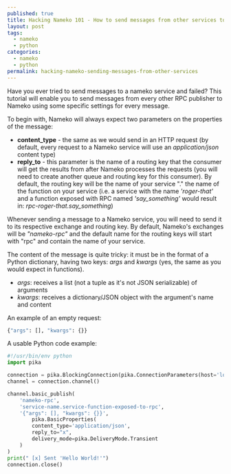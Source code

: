 ```yaml
---
published: true
title: Hacking Nameko 101 - How to send messages from other services to Nameko
layout: post
tags:
  - nameko
  - python
categories:
  - nameko
  - python
permalink: hacking-nameko-sending-messages-from-other-services
---
```


Have you ever tried to send messages to a nameko service and failed? This tutorial will enable you to send messages from every other RPC publisher to Nameko using some specific settings for every message.

To begin with, Nameko will always expect two parameters on the properties of the message:
 - **content_type** - the same as we would send in an HTTP request (by default, every request to a Nameko service will use an *application/json* content type)
 - **reply_to** - this parameter is the name of a routing key that the consumer will get the results from after Nameko processes the requests (you will need to create another queue and routing key for this consumer). By default, the routing key will be the name of your service "." the name of the function on your service (i.e. a service with the name *'roger-that'* and a function exposed with RPC named *'say_something'* would result in: *rpc-roger-that.say_something*)

Whenever sending a message to a Nameko service, you will need to send it to its respective exchange and routing key. By default, Nameko's exchanges will be *"nameko-rpc"* and the default name for the routing keys will start with "rpc" and contain the name of your service.

The content of the message is quite tricky: it must be in the format of a Python dictionary, having two keys: *args* and *kwargs* (yes, the same as you would expect in functions).

 - *args*: receives a list (not a tuple as it's not JSON serializable) of arguments
 - *kwargs*: receives a dictionary/JSON object with the argument's name and content

An example of an empty request:
```python
{"args": [], "kwargs": {}}
```

A usable Python code example:

```python
#!/usr/bin/env python
import pika

connection = pika.BlockingConnection(pika.ConnectionParameters(host='localhost'))
channel = connection.channel()

channel.basic_publish(
    'nameko-rpc',
    'service-name.service-function-exposed-to-rpc',
    '{"args": [], "kwargs": {}}',
        pika.BasicProperties(
        content_type='application/json',
        reply_to="x",
        delivery_mode=pika.DeliveryMode.Transient
    )
)
print(" [x] Sent 'Hello World!'")
connection.close()
```